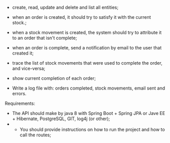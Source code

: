 - create, read, update and delete and list all entities;

- when an order is created, it should try to satisfy it with the current stock.;

- when a stock movement is created, the system should try to attribute it to an order that isn't complete;

- when an order is complete, send a notification by email to the user that created it;

- trace the list of stock movements that were used to complete the order, and vice-versa;

- show current completion of each order;

- Write a log file with: orders completed, stock movements, email sent and errors.



Requirements:

- The API should make by java 8 with Spring Boot + Spring JPA or Jave EE + Hibernate, PostgreSQL, GIT, log4j (or other);
- - You should provide instructions on how to run the project and how to call the routes;
